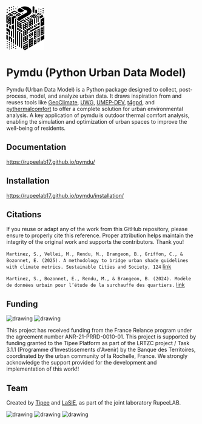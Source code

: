 <img src="figures/logo-pymdu.png" alt="drawing" width="100"/>

[//]: # (![Pymdu's GitHub stats]&#40;https://github-readme-stats.vercel.app/api?username=rupeelab17&show_icons=true&theme=radical&#41;)

# Pymdu (Python Urban Data Model)

Pymdu (Urban Data Model) is a Python package designed to collect, post-process, model, and analyze urban data. It draws
inspiration from and reuses tools like [GeoClimate][4], [UWG][3], [UMEP-DEV][2], [t4gpd][1], and [pythermalcomfort][5]
to offer a complete
solution for urban environmental analysis. A key application of pymdu is outdoor thermal comfort analysis, enabling the
simulation and optimization of urban spaces to improve the well-being of residents.


## Documentation

https://rupeelab17.github.io/pymdu/

## Installation

https://rupeelab17.github.io/pymdu/installation/

## Citations

If you reuse or adapt any of the work from this GitHub repository, please ensure to properly cite this reference. Proper
attribution helps maintain the integrity of the original work and supports the contributors.
Thank you!

```Martinez, S., Vellei, M., Rendu, M., Brangeon, B., Griffon, C., & Bozonnet, E. (2025). A methodology to bridge urban shade guidelines with climate metrics. Sustainable Cities and Society, 124``` [link][6]

```Martinez, S., Bozonnet, E., Rendu, M., & Brangeon, B. (2024). Modèle de données urbain pour l’étude de la surchauffe des quartiers.``` [link][7] 


[1]: https://github.com/thomas-leduc/t4gpd

[2]: https://github.com/UMEP-dev/UMEP

[3]: https://urbanmicroclimate.scripts.mit.edu/umc.php

[4]: https://github.com/orbisgis/geoclimate

[5]: https://github.com/CenterForTheBuiltEnvironment/pythermalcomfort

[6]: https://www.sciencedirect.com/science/article/pii/S2210670725001994?via%3Dihub

[7]: https://hal.science/EC-NANTES/hal-04599209v1

## Funding
 <img src="figures/Logo_France_Relance_vert.png" alt="drawing" width="80"/>    <img src="figures/logo-zerocarbone.svg" alt="drawing" width="80"/>

This project has received funding from the France Relance program under the agreement number ANR-21-PRRD-0010-01. This project is supported by funding granted to the Tipee Platform as part of the LRTZC project / Task 3.1.1 (Programme d'Investissements d'Avenir) by the Banque des Territoires, coordinated by the urban community of la Rochelle, France. 
We strongly acknowledge the support provided for the development and implementation of this work!!

## Team
Created by [Tipee](https://plateforme-tipee.com/) and [LaSIE](https://lasie.univ-larochelle.fr/), as part of the joint laboratory RupeeLAB.

<img src="figures/logo-lasie.png" alt="drawing" width="80"/>  <img src="figures/logo_tipee.jpeg" alt="drawing" width="80"/>  <img src="figures/logo_rupeelab.jpg" alt="drawing" width="80"/>
